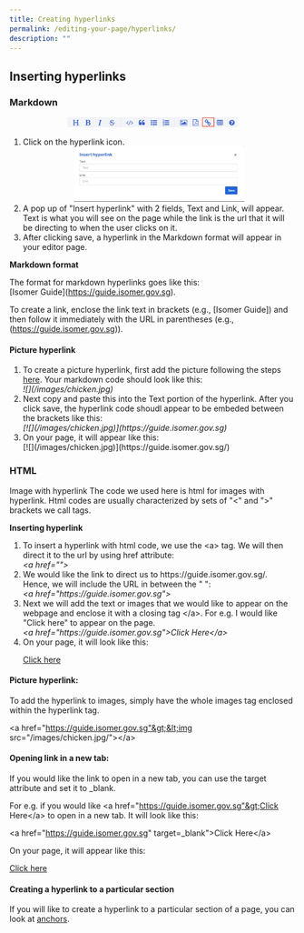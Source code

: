 ```yaml
---
title: Creating hyperlinks
permalink: /editing-your-page/hyperlinks/
description: ""
---
```

Inserting hyperlinks
--------------------

### Markdown

<center><img style="width:300px" src="/images/Toolbar%20(Link).png"></center>

<ol><li>Click on the hyperlink icon.</li>

<center><img style="width:300px" src="/images/Insert%20Hyperlink.jpg"></center>

<li>A pop up of "Insert hyperlink" with 2 fields, Text and Link, will appear. Text is what you will see on the page while the link is the url that it will be directing to when the user clicks on it.</li>

<li>After clicking save, a hyperlink in the Markdown format will appear in your editor page.</li></ol>

<b>Markdown format</b>

The format for markdown hyperlinks goes like this:<br> \[Isomer Guide\](https://guide.isomer.gov.sg).

To create a link, enclose the link text in brackets (e.g., \[Isomer Guide\]) and then follow it immediately with the URL in parentheses (e.g., (https://guide.isomer.gov.sg)).

#### Picture hyperlink

<ol><li>To create a picture hyperlink, first add the picture following the steps <a href="/editing-your-page/Images/addingimages/">here</a>. Your markdown code should look like this:<br>
<em>&#33;&#91;&#93;&#40;&#47;images&#47;chicken.jpg&#41;</em></li>

<li>Next copy and paste this into the Text portion of the hyperlink. After you click save, the hyperlink code shoudl appear to be embeded between the brackets like this:<br>
<em>&#91;&#33;&#91;&#93;&#40;&#47;images&#47;chicken.jpg&#41;&#93;&#40;https&#58;&#47;&#47;guide.isomer.gov.sg&#41;</em></li>

<li>On your page, it will appear like this:<br>
[![](/images/chicken.jpg)](https://guide.isomer.gov.sg/)</li></ol>

### HTML

Image with hyperlink
The code we used here is html for images with hyperlink. Html codes are usually characterized by sets of "&lt;" and "&gt;" brackets we call tags. <br>

<b>Inserting hyperlink</b>
<ol><li>
To insert a hyperlink with html code, we use the &lt;a&gt; tag. We will then direct it to the url by using href attribute:<br>
<em>&lt;a href=""&gt;</em>
</li>

<li>We would like the link to direct us to https&#58;&#47;&#47;guide.isomer.gov.sg/. Hence, we will include the URL in between the " ":<br>
<em>&lt;a href="https&#58;&#47;&#47;guide.isomer.gov.sg"&gt;</em>
</li>

<li>Next we will add the text or images that we would like to appear on the webpage and enclose it with a closing tag &lt;/a&gt;. For e.g. I would like "Click here" to appear on the page.<br>
<em>&lt;a href="https&#58;&#47;&#47;guide.isomer.gov.sg"&gt;Click Here&lt;/a&gt;</em>
</li>

<li>On your page, it will look like this:

<a href="https://guide.isomer.gov,.sg/">Click here</a>
</li></ol>

#### Picture hyperlink: 
To add the hyperlink to images, simply have the whole images tag enclosed within the hyperlink tag.

&lt;a href="https://guide.isomer.gov.sg"&gt;&lt;img src="/images/chicken.jpg/"&gt;&lt;/a&gt;

#### Opening link in a new tab:
If you would like the link to open in a new tab, you can use the target attribute and set it to _blank.

For e.g. if you would like &lt;a href="https://guide.isomer.gov.sg"&gt;Click Here&lt;/a&gt; to open in a new tab. It will look like this:

&lt;a href="https://guide.isomer.gov.sg" target=_blank"&gt;Click Here&lt;/a&gt;

On your page, it will appear like this:

<a href="https://guide.isomer.gov,.sg/" target="_blank">Click here</a>

####  Creating a hyperlink to a particular section
If you will like to create a hyperlink to a particular section of a page, you can look at [anchors](/editing-your-page/anchor/).